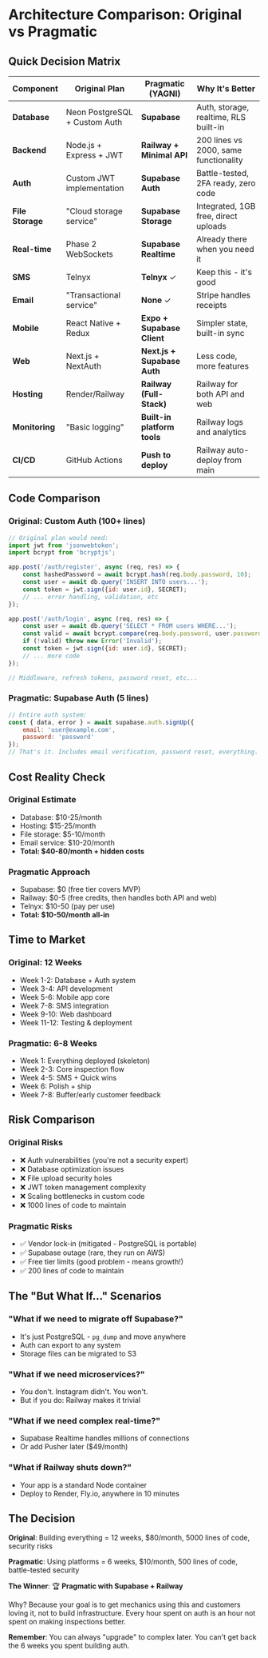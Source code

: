 # Architecture Comparison: Original vs Pragmatic

## Quick Decision Matrix

| Component | Original Plan | Pragmatic (YAGNI) | Why It's Better |
|-----------|--------------|-------------------|-----------------|
| **Database** | Neon PostgreSQL + Custom Auth | **Supabase** | Auth, storage, realtime, RLS built-in |
| **Backend** | Node.js + Express + JWT | **Railway + Minimal API** | 200 lines vs 2000, same functionality |
| **Auth** | Custom JWT implementation | **Supabase Auth** | Battle-tested, 2FA ready, zero code |
| **File Storage** | "Cloud storage service" | **Supabase Storage** | Integrated, 1GB free, direct uploads |
| **Real-time** | Phase 2 WebSockets | **Supabase Realtime** | Already there when you need it |
| **SMS** | Telnyx | **Telnyx** ✓ | Keep this - it's good |
| **Email** | "Transactional service" | **None** ✓ | Stripe handles receipts |
| **Mobile** | React Native + Redux | **Expo + Supabase Client** | Simpler state, built-in sync |
| **Web** | Next.js + NextAuth | **Next.js + Supabase Auth** | Less code, more features |
| **Hosting** | Render/Railway | **Railway (Full-Stack)** | Railway for both API and web |
| **Monitoring** | "Basic logging" | **Built-in platform tools** | Railway logs and analytics |
| **CI/CD** | GitHub Actions | **Push to deploy** | Railway auto-deploy from main |

## Code Comparison

### Original: Custom Auth (100+ lines)
```javascript
// Original plan would need:
import jwt from 'jsonwebtoken';
import bcrypt from 'bcryptjs';

app.post('/auth/register', async (req, res) => {
    const hashedPassword = await bcrypt.hash(req.body.password, 10);
    const user = await db.query('INSERT INTO users...');
    const token = jwt.sign({id: user.id}, SECRET);
    // ... error handling, validation, etc
});

app.post('/auth/login', async (req, res) => {
    const user = await db.query('SELECT * FROM users WHERE...');
    const valid = await bcrypt.compare(req.body.password, user.password);
    if (!valid) throw new Error('Invalid');
    const token = jwt.sign({id: user.id}, SECRET);
    // ... more code
});

// Middleware, refresh tokens, password reset, etc...
```

### Pragmatic: Supabase Auth (5 lines)
```javascript
// Entire auth system:
const { data, error } = await supabase.auth.signUp({
    email: 'user@example.com',
    password: 'password'
});
// That's it. Includes email verification, password reset, everything.
```

## Cost Reality Check

### Original Estimate
- Database: $10-25/month
- Hosting: $15-25/month  
- File storage: $5-10/month
- Email service: $10-20/month
- **Total: $40-80/month + hidden costs**

### Pragmatic Approach
- Supabase: $0 (free tier covers MVP)
- Railway: $0-5 (free credits, then handles both API and web)
- Telnyx: $10-50 (pay per use)
- **Total: $10-50/month all-in**

## Time to Market

### Original: 12 Weeks
- Week 1-2: Database + Auth system
- Week 3-4: API development
- Week 5-6: Mobile app core
- Week 7-8: SMS integration
- Week 9-10: Web dashboard
- Week 11-12: Testing & deployment

### Pragmatic: 6-8 Weeks
- Week 1: Everything deployed (skeleton)
- Week 2-3: Core inspection flow
- Week 4-5: SMS + Quick wins
- Week 6: Polish + ship
- Week 7-8: Buffer/early customer feedback

## Risk Comparison

### Original Risks
- ❌ Auth vulnerabilities (you're not a security expert)
- ❌ Database optimization issues
- ❌ File upload security holes
- ❌ JWT token management complexity
- ❌ Scaling bottlenecks in custom code
- ❌ 1000 lines of code to maintain

### Pragmatic Risks
- ✅ Vendor lock-in (mitigated - PostgreSQL is portable)
- ✅ Supabase outage (rare, they run on AWS)
- ✅ Free tier limits (good problem - means growth!)
- ✅ 200 lines of code to maintain

## The "But What If..." Scenarios

### "What if we need to migrate off Supabase?"
- It's just PostgreSQL - `pg_dump` and move anywhere
- Auth can export to any system
- Storage files can be migrated to S3

### "What if we need microservices?"
- You don't. Instagram didn't. You won't.
- But if you do: Railway makes it trivial

### "What if we need complex real-time?"
- Supabase Realtime handles millions of connections
- Or add Pusher later ($49/month)

### "What if Railway shuts down?"
- Your app is a standard Node container
- Deploy to Render, Fly.io, anywhere in 10 minutes

## The Decision

**Original**: Building everything = 12 weeks, $80/month, 5000 lines of code, security risks

**Pragmatic**: Using platforms = 6 weeks, $10/month, 500 lines of code, battle-tested security

**The Winner**: 🏆 **Pragmatic with Supabase + Railway**

Why? Because your goal is to get mechanics using this and customers loving it, not to build infrastructure. Every hour spent on auth is an hour not spent on making inspections better.

**Remember**: You can always "upgrade" to complex later. You can't get back the 6 weeks you spent building auth.